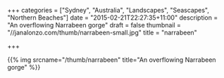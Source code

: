 +++
categories = ["Sydney", "Australia", "Landscapes", "Seascapes", "Northern Beaches"]
date = "2015-02-21T22:27:35+11:00"
description = "An overflowing Narrabeen gorge"
draft = false
thumbnail = "//janalonzo.com/thumb/narrabeen-small.jpg"
title = "narrabeen"

+++

{{% img srcname="/thumb/narrabeen" title="An overflowing Narrabeen gorge" %}}
